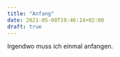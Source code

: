```yaml
---
title: "Anfang"
date: 2021-05-08T19:46:14+02:00
draft: true
---
```

Irgendwo muss ich einmal anfangen.

